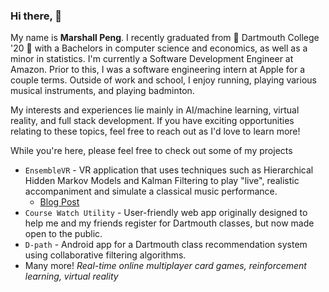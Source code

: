 ### Hi there, 👋

My name is **Marshall Peng**. I recently graduated from 🌲 Dartmouth College '20 🌲 with a Bachelors in computer science and economics, as well as a minor in statistics. I'm currently a Software Development Engineer at Amazon. Prior to this, I was a software engineering intern at Apple for a couple terms. Outside of work and school, I enjoy running, playing various musical instruments, and playing badminton. 

My interests and experiences lie mainly in AI/machine learning, virtual reality, and full stack development. If you have exciting opportunities relating to these topics, feel free to reach out as I'd love to learn more!

While you're here, please feel free to check out some of my projects
* `EnsembleVR` - VR application that uses techniques such as Hierarchical Hidden Markov Models and Kalman Filtering to play "live", realistic accompaniment and simulate a classical music performance.
  * [Blog Post](https://medium.com/dartmouth-cs98/ensemblevr-overcoming-your-stage-fright-with-virtual-reality-27636ba4a2eb)
* `Course Watch Utility` - User-friendly web app originally designed to help me and my friends register for Dartmouth classes, but now made open to the public. 
* `D-path` - Android app for a Dartmouth class recommendation system using collaborative filtering algorithms.
* Many more! _Real-time online multiplayer card games, reinforcement learning, virtual reality_

